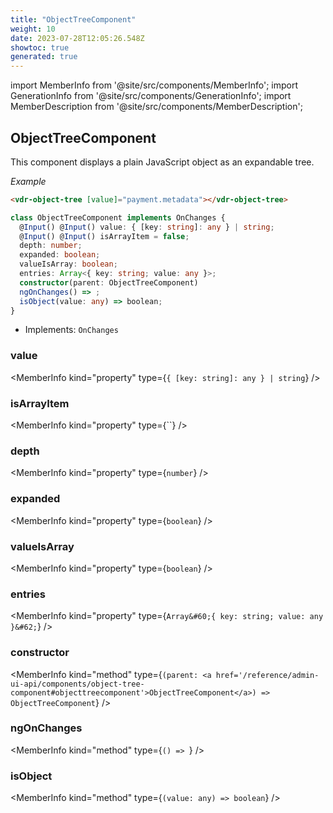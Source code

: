 ```yaml
---
title: "ObjectTreeComponent"
weight: 10
date: 2023-07-28T12:05:26.548Z
showtoc: true
generated: true
---
```

<!-- This file was generated from the Vendure source. Do not modify. Instead, re-run the "docs:build" script -->
import MemberInfo from '@site/src/components/MemberInfo';
import GenerationInfo from '@site/src/components/GenerationInfo';
import MemberDescription from '@site/src/components/MemberDescription';


## ObjectTreeComponent

<GenerationInfo sourceFile="packages/admin-ui/src/lib/core/src/shared/components/object-tree/object-tree.component.ts" sourceLine="22" packageName="@vendure/admin-ui" />

This component displays a plain JavaScript object as an expandable tree.

*Example*

```HTML
<vdr-object-tree [value]="payment.metadata"></vdr-object-tree>
```

```ts title="Signature"
class ObjectTreeComponent implements OnChanges {
  @Input() @Input() value: { [key: string]: any } | string;
  @Input() @Input() isArrayItem = false;
  depth: number;
  expanded: boolean;
  valueIsArray: boolean;
  entries: Array<{ key: string; value: any }>;
  constructor(parent: ObjectTreeComponent)
  ngOnChanges() => ;
  isObject(value: any) => boolean;
}
```
* Implements: <code>OnChanges</code>



<div className="members-wrapper">

### value

<MemberInfo kind="property" type={`{ [key: string]: any } | string`}   />


### isArrayItem

<MemberInfo kind="property" type={``}   />


### depth

<MemberInfo kind="property" type={`number`}   />


### expanded

<MemberInfo kind="property" type={`boolean`}   />


### valueIsArray

<MemberInfo kind="property" type={`boolean`}   />


### entries

<MemberInfo kind="property" type={`Array&#60;{ key: string; value: any }&#62;`}   />


### constructor

<MemberInfo kind="method" type={`(parent: <a href='/reference/admin-ui-api/components/object-tree-component#objecttreecomponent'>ObjectTreeComponent</a>) => ObjectTreeComponent`}   />


### ngOnChanges

<MemberInfo kind="method" type={`() => `}   />


### isObject

<MemberInfo kind="method" type={`(value: any) => boolean`}   />




</div>
